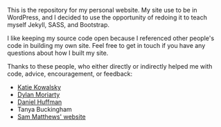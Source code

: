 This is the repository for my personal website. My site use to be in WordPress, and I decided to use the opportunity of redoing it to teach myself Jekyll, SASS, and Bootstrap.

I like keeping my source code open because I referenced other people's code in building my own site. Feel free to get in touch if you have any questions about how I built my site.

Thanks to these people, who either directly or indirectly helped me with code, advice, encouragement, or feedback:

* [Katie Kowalsky](http://katiekowalsky.me/)
* [Dylan Moriarty](http://dylanmoriarty.github.io)
* [Daniel Huffman](http://cargocollective.com/somethingaboutmaps)
* Tanya Buckingham
* [Sam Matthews' website](https://github.com/mapsam/mapsam.github.io/)
